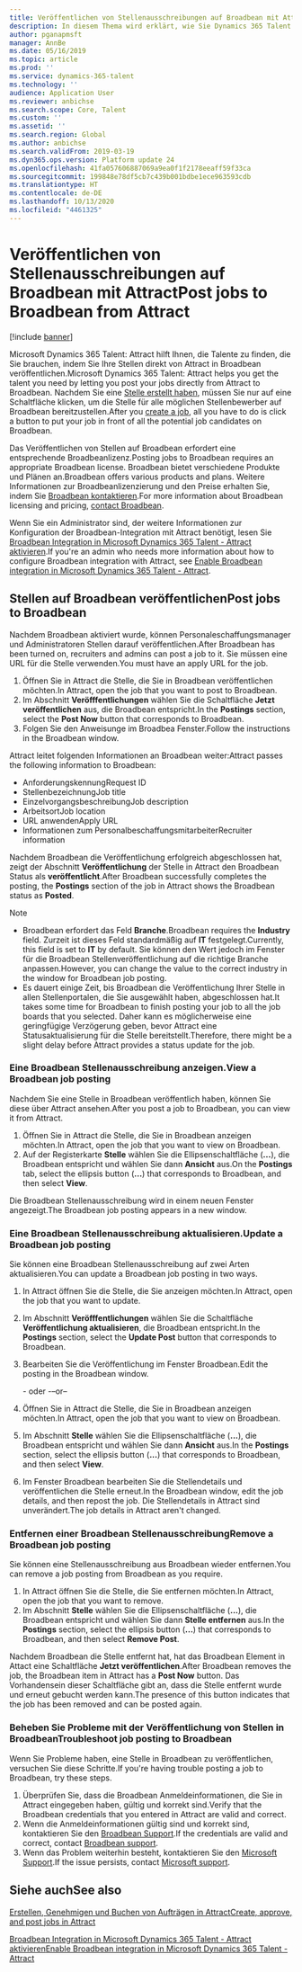 ```yaml
---
title: Veröffentlichen von Stellenausschreibungen auf Broadbean mit Attract
description: In diesem Thema wird erklärt, wie Sie Dynamics 365 Talent - Attract verwenden, um Jobs in Broadbean zu posten.
author: pganapmsft
manager: AnnBe
ms.date: 05/16/2019
ms.topic: article
ms.prod: ''
ms.service: dynamics-365-talent
ms.technology: ''
audience: Application User
ms.reviewer: anbichse
ms.search.scope: Core, Talent
ms.custom: ''
ms.assetid: ''
ms.search.region: Global
ms.author: anbichse
ms.search.validFrom: 2019-03-19
ms.dyn365.ops.version: Platform update 24
ms.openlocfilehash: 41fa057606887069a9ea0f1f2178eeaff59f33ca
ms.sourcegitcommit: 199848e78df5cb7c439b001bdbe1ece963593cdb
ms.translationtype: HT
ms.contentlocale: de-DE
ms.lasthandoff: 10/13/2020
ms.locfileid: "4461325"
---
```

# <a name="post-jobs-to-broadbean-from-attract"></a><span data-ttu-id="98ddb-103">Veröffentlichen von Stellenausschreibungen auf Broadbean mit Attract</span><span class="sxs-lookup"><span data-stu-id="98ddb-103">Post jobs to Broadbean from Attract</span></span>

[!include [banner](includes/banner.md)]

<span data-ttu-id="98ddb-104">Microsoft Dynamics 365 Talent: Attract hilft Ihnen, die Talente zu finden, die Sie brauchen, indem Sie Ihre Stellen direkt von Attract in Broadbean veröffentlichen.</span><span class="sxs-lookup"><span data-stu-id="98ddb-104">Microsoft Dynamics 365 Talent: Attract helps you get the talent you need by letting you post your jobs directly from Attract to Broadbean.</span></span> <span data-ttu-id="98ddb-105">Nachdem Sie eine [Stelle erstellt haben](./creating-jobs-attract.md), müssen Sie nur auf eine Schaltfläche klicken, um die Stelle für alle möglichen Stellenbewerber auf Broadbean bereitzustellen.</span><span class="sxs-lookup"><span data-stu-id="98ddb-105">After you [create a job](./creating-jobs-attract.md), all you have to do is click a button to put your job in front of all the potential job candidates on Broadbean.</span></span>

<span data-ttu-id="98ddb-106">Das Veröffentlichen von Stellen auf Broadbean erfordert eine entsprechende Broadbeanlizenz.</span><span class="sxs-lookup"><span data-stu-id="98ddb-106">Posting jobs to Broadbean requires an appropriate Broadbean license.</span></span> <span data-ttu-id="98ddb-107">Broadbean bietet verschiedene Produkte und Plänen an.</span><span class="sxs-lookup"><span data-stu-id="98ddb-107">Broadbean offers various products and plans.</span></span> <span data-ttu-id="98ddb-108">Weitere Informationen zur Broadbeanlizenzierung und den Preise erhalten Sie, indem Sie [Broadbean kontaktieren](https://www.broadbean.com/contact-us/).</span><span class="sxs-lookup"><span data-stu-id="98ddb-108">For more information about Broadbean licensing and pricing, [contact Broadbean](https://www.broadbean.com/contact-us/).</span></span>

<span data-ttu-id="98ddb-109">Wenn Sie ein Administrator sind, der weitere Informationen zur Konfiguration der Broadbean-Integration mit Attract benötigt, lesen Sie [Broadbean Integration in Microsoft Dynamics 365 Talent - Attract aktivieren](./attract-admin-job-board-settings.md).</span><span class="sxs-lookup"><span data-stu-id="98ddb-109">If you're an admin who needs more information about how to configure Broadbean integration with Attract, see [Enable Broadbean integration in Microsoft Dynamics 365 Talent - Attract](./attract-admin-job-board-settings.md).</span></span>

## <a name="post-jobs-to-broadbean"></a><span data-ttu-id="98ddb-110">Stellen auf Broadbean veröffentlichen</span><span class="sxs-lookup"><span data-stu-id="98ddb-110">Post jobs to Broadbean</span></span>

<span data-ttu-id="98ddb-111">Nachdem Broadbean aktiviert wurde, können Personaleschaffungsmanager und Administratoren Stellen darauf veröffentlichen.</span><span class="sxs-lookup"><span data-stu-id="98ddb-111">After Broadbean has been turned on, recruiters and admins can post a job to it.</span></span> <span data-ttu-id="98ddb-112">Sie müssen eine URL für die Stelle verwenden.</span><span class="sxs-lookup"><span data-stu-id="98ddb-112">You must have an apply URL for the job.</span></span>

1. <span data-ttu-id="98ddb-113">Öffnen Sie in Attract die Stelle, die Sie in Broadbean veröffentlichen möchten.</span><span class="sxs-lookup"><span data-stu-id="98ddb-113">In Attract, open the job that you want to post to Broadbean.</span></span>
2. <span data-ttu-id="98ddb-114">Im Abschnitt **Veröfffentlichungen** wählen Sie die Schaltfläche **Jetzt veröffentlichen** aus, die Broadbean entspricht.</span><span class="sxs-lookup"><span data-stu-id="98ddb-114">In the **Postings** section, select the **Post Now** button that corresponds to Broadbean.</span></span>
3. <span data-ttu-id="98ddb-115">Folgen Sie den Anweisunge im Broadbea Fenster.</span><span class="sxs-lookup"><span data-stu-id="98ddb-115">Follow the instructions in the Broadbean window.</span></span>

<span data-ttu-id="98ddb-116">Attract leitet folgenden Informationen an Broadbean weiter:</span><span class="sxs-lookup"><span data-stu-id="98ddb-116">Attract passes the following information to Broadbean:</span></span>

- <span data-ttu-id="98ddb-117">Anforderungskennung</span><span class="sxs-lookup"><span data-stu-id="98ddb-117">Request ID</span></span>
- <span data-ttu-id="98ddb-118">Stellenbezeichnung</span><span class="sxs-lookup"><span data-stu-id="98ddb-118">Job title</span></span>
- <span data-ttu-id="98ddb-119">Einzelvorgangsbeschreibung</span><span class="sxs-lookup"><span data-stu-id="98ddb-119">Job description</span></span>
- <span data-ttu-id="98ddb-120">Arbeitsort</span><span class="sxs-lookup"><span data-stu-id="98ddb-120">Job location</span></span>
- <span data-ttu-id="98ddb-121">URL anwenden</span><span class="sxs-lookup"><span data-stu-id="98ddb-121">Apply URL</span></span>
- <span data-ttu-id="98ddb-122">Informationen zum Personalbeschaffungsmitarbeiter</span><span class="sxs-lookup"><span data-stu-id="98ddb-122">Recruiter information</span></span>

<span data-ttu-id="98ddb-123">Nachdem Broadbean die Veröffentlichung erfolgreich abgeschlossen hat, zeigt der Abschnitt **Veröffentlichung** der Stelle in Attract den Broadbean Status als **veröffentlicht**.</span><span class="sxs-lookup"><span data-stu-id="98ddb-123">After Broadbean successfully completes the posting, the **Postings** section of the job in Attract shows the Broadbean status as **Posted**.</span></span>

> [!NOTE]
> - <span data-ttu-id="98ddb-124">Broadbean erfordert das Feld **Branche**.</span><span class="sxs-lookup"><span data-stu-id="98ddb-124">Broadbean requires the **Industry** field.</span></span> <span data-ttu-id="98ddb-125">Zurzeit ist dieses Feld standardmäßig auf **IT** festgelegt.</span><span class="sxs-lookup"><span data-stu-id="98ddb-125">Currently, this field is set to **IT** by default.</span></span> <span data-ttu-id="98ddb-126">Sie können den Wert jedoch im Fenster für die Broadbean Stellenveröffentlichung auf die richtige Branche anpassen.</span><span class="sxs-lookup"><span data-stu-id="98ddb-126">However, you can change the value to the correct industry in the window for Broadbean job posting.</span></span>
> - <span data-ttu-id="98ddb-127">Es dauert einige Zeit, bis Broadbean die Veröffentlichung Ihrer Stelle in allen Stellenportalen, die Sie ausgewählt haben, abgeschlossen hat.</span><span class="sxs-lookup"><span data-stu-id="98ddb-127">It takes some time for Broadbean to finish posting your job to all the job boards that you selected.</span></span> <span data-ttu-id="98ddb-128">Daher kann es möglicherweise eine geringfügige Verzögerung geben, bevor Attract eine Statusaktualisierung für die Stelle bereitstellt.</span><span class="sxs-lookup"><span data-stu-id="98ddb-128">Therefore, there might be a slight delay before Attract provides a status update for the job.</span></span>

### <a name="view-a-broadbean-job-posting"></a><span data-ttu-id="98ddb-129">Eine Broadbean Stellenausschreibung anzeigen.</span><span class="sxs-lookup"><span data-stu-id="98ddb-129">View a Broadbean job posting</span></span>

<span data-ttu-id="98ddb-130">Nachdem Sie eine Stelle in Broadbean veröffentlich haben, können Sie diese über Attract ansehen.</span><span class="sxs-lookup"><span data-stu-id="98ddb-130">After you post a job to Broadbean, you can view it from Attract.</span></span>

1. <span data-ttu-id="98ddb-131">Öffnen Sie in Attract die Stelle, die Sie in Broadbean anzeigen möchten.</span><span class="sxs-lookup"><span data-stu-id="98ddb-131">In Attract, open the job that you want to view on Broadbean.</span></span>
2. <span data-ttu-id="98ddb-132">Auf der Registerkarte **Stelle** wählen Sie die Ellipsenschaltfläche (**...**), die Broadbean entspricht und wählen Sie dann **Ansicht** aus.</span><span class="sxs-lookup"><span data-stu-id="98ddb-132">On the **Postings** tab, select the ellipsis button (**...**) that corresponds to Broadbean, and then select **View**.</span></span>

<span data-ttu-id="98ddb-133">Die Broadbean Stellenausschreibung wird in einem neuen Fenster angezeigt.</span><span class="sxs-lookup"><span data-stu-id="98ddb-133">The Broadbean job posting appears in a new window.</span></span>

### <a name="update-a-broadbean-job-posting"></a><span data-ttu-id="98ddb-134">Eine Broadbean Stellenausschreibung aktualisieren.</span><span class="sxs-lookup"><span data-stu-id="98ddb-134">Update a Broadbean job posting</span></span>

<span data-ttu-id="98ddb-135">Sie können eine Broadbean Stellenausschreibung auf zwei Arten aktualisieren.</span><span class="sxs-lookup"><span data-stu-id="98ddb-135">You can update a Broadbean job posting in two ways.</span></span>

1. <span data-ttu-id="98ddb-136">In Attract öffnen Sie die Stelle, die Sie anzeigen möchten.</span><span class="sxs-lookup"><span data-stu-id="98ddb-136">In Attract, open the job that you want to update.</span></span>
2. <span data-ttu-id="98ddb-137">Im Abschnitt **Veröfffentlichungen** wählen Sie die Schaltfläche **Veröffentlichung aktualisieren**, die Broadbean entspricht.</span><span class="sxs-lookup"><span data-stu-id="98ddb-137">In the **Postings** section, select the **Update Post** button that corresponds to Broadbean.</span></span>
3. <span data-ttu-id="98ddb-138">Bearbeiten Sie die Veröffentlichung im Fenster Broadbean.</span><span class="sxs-lookup"><span data-stu-id="98ddb-138">Edit the posting in the Broadbean window.</span></span>

    <span data-ttu-id="98ddb-139">- oder -</span><span class="sxs-lookup"><span data-stu-id="98ddb-139">–or–</span></span>

1. <span data-ttu-id="98ddb-140">Öffnen Sie in Attract die Stelle, die Sie in Broadbean anzeigen möchten.</span><span class="sxs-lookup"><span data-stu-id="98ddb-140">In Attract, open the job that you want to view on Broadbean.</span></span>
2. <span data-ttu-id="98ddb-141">Im Abschnitt **Stelle** wählen Sie die Ellipsenschaltfläche (**...**), die Broadbean entspricht und wählen Sie dann **Ansicht** aus.</span><span class="sxs-lookup"><span data-stu-id="98ddb-141">In the **Postings** section, select the ellipsis button (**...**) that corresponds to Broadbean, and then select **View**.</span></span>
3. <span data-ttu-id="98ddb-142">Im Fenster Broadbean bearbeiten Sie die Stellendetails und veröffentlichen die Stelle erneut.</span><span class="sxs-lookup"><span data-stu-id="98ddb-142">In the Broadbean window, edit the job details, and then repost the job.</span></span> <span data-ttu-id="98ddb-143">Die Stellendetails in Attract sind unverändert.</span><span class="sxs-lookup"><span data-stu-id="98ddb-143">The job details in Attract aren't changed.</span></span>

### <a name="remove-a-broadbean-job-posting"></a><span data-ttu-id="98ddb-144">Entfernen einer Broadbean Stellenausschreibung</span><span class="sxs-lookup"><span data-stu-id="98ddb-144">Remove a Broadbean job posting</span></span>

<span data-ttu-id="98ddb-145">Sie können eine Stellenausschreibung aus Broadbean wieder entfernen.</span><span class="sxs-lookup"><span data-stu-id="98ddb-145">You can remove a job posting from Broadbean as you require.</span></span>

1. <span data-ttu-id="98ddb-146">In Attract öffnen Sie die Stelle, die Sie entfernen möchten.</span><span class="sxs-lookup"><span data-stu-id="98ddb-146">In Attract, open the job that you want to remove.</span></span>
2. <span data-ttu-id="98ddb-147">Im Abschnitt **Stelle** wählen Sie die Ellipsenschaltfläche (**...**), die Broadbean entspricht und wählen Sie dann **Stelle entfernen** aus.</span><span class="sxs-lookup"><span data-stu-id="98ddb-147">In the **Postings** section, select the ellipsis button (**...**) that corresponds to Broadbean, and then select **Remove Post**.</span></span>

<span data-ttu-id="98ddb-148">Nachdem Broadbean die Stelle entfernt hat, hat das Broadbean Element in Attact eine Schaltfläche **Jetzt veröffentlichen**.</span><span class="sxs-lookup"><span data-stu-id="98ddb-148">After Broadbean removes the job, the Broadbean item in Attract has a **Post Now** button.</span></span> <span data-ttu-id="98ddb-149">Das Vorhandensein dieser Schaltfläche gibt an, dass die Stelle entfernt wurde und erneut gebucht werden kann.</span><span class="sxs-lookup"><span data-stu-id="98ddb-149">The presence of this button indicates that the job has been removed and can be posted again.</span></span>

### <a name="troubleshoot-job-posting-to-broadbean"></a><span data-ttu-id="98ddb-150">Beheben Sie Probleme mit der Veröffentlichung von Stellen in Broadbean</span><span class="sxs-lookup"><span data-stu-id="98ddb-150">Troubleshoot job posting to Broadbean</span></span>

<span data-ttu-id="98ddb-151">Wenn Sie Probleme haben, eine Stelle in Broadbean zu veröffentlichen, versuchen Sie diese Schritte.</span><span class="sxs-lookup"><span data-stu-id="98ddb-151">If you're having trouble posting a job to Broadbean, try these steps.</span></span>

1. <span data-ttu-id="98ddb-152">Überprüfen Sie, dass die Broadbean Anmeldeinformationen, die Sie in Attract eingegeben haben, gültig und korrekt sind.</span><span class="sxs-lookup"><span data-stu-id="98ddb-152">Verify that the Broadbean credentials that you entered in Attract are valid and correct.</span></span>
2. <span data-ttu-id="98ddb-153">Wenn die Anmeldeinformationen gültig sind und korrekt sind, kontaktieren Sie den [Broadbean Support](https://www.broadbean.com/resources/support/).</span><span class="sxs-lookup"><span data-stu-id="98ddb-153">If the credentials are valid and correct, contact [Broadbean support](https://www.broadbean.com/resources/support/).</span></span>
3. <span data-ttu-id="98ddb-154">Wenn das Problem weiterhin besteht, kontaktieren Sie den [Microsoft Support](./talent-support.md).</span><span class="sxs-lookup"><span data-stu-id="98ddb-154">If the issue persists, contact [Microsoft support](./talent-support.md).</span></span>

## <a name="see-also"></a><span data-ttu-id="98ddb-155">Siehe auch</span><span class="sxs-lookup"><span data-stu-id="98ddb-155">See also</span></span>

[<span data-ttu-id="98ddb-156">Erstellen, Genehmigen und Buchen von Aufträgen in Attract</span><span class="sxs-lookup"><span data-stu-id="98ddb-156">Create, approve, and post jobs in Attract</span></span>](./creating-jobs-attract.md)

[<span data-ttu-id="98ddb-157">Broadbean Integration in Microsoft Dynamics 365 Talent - Attract aktivieren</span><span class="sxs-lookup"><span data-stu-id="98ddb-157">Enable Broadbean integration in Microsoft Dynamics 365 Talent - Attract</span></span>](./attract-admin-job-board-settings.md)
